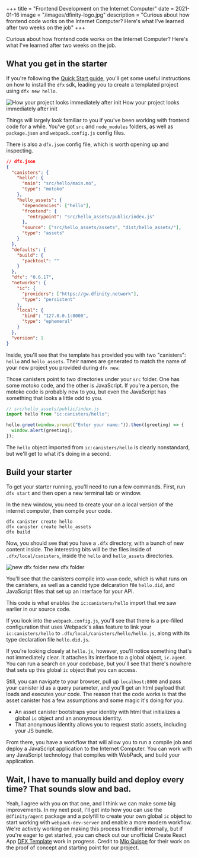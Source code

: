 +++
title = "Frontend Development on the Internet Computer"
date = 2021-01-16
image = "/images/dfinity-logo.jpg"
description = "Curious about how frontend code works on the Internet Computer? Here's what I've learned after two weeks on the job"
+++

Curious about how frontend code works on the Internet Computer? Here's what I've learned after two weeks on the job.

## What you get in the starter

If you're following the [Quick Start guide](https://sdk.dfinity.org/docs/quickstart/quickstart-intro.html), you'll get some useful instructions on how to install the `dfx` sdk, leading you to create a templated project using `dfx new hello`.

![How your project looks immediately after init](/dfx_hello_fresh.png)
How your project looks immediately after init

Things will largely look familiar to you if you've been working with frontend code for a while. You've got `src` and `node_modules` folders, as well as `package.json` and `webpack.config.js` config files.

There is also a `dfx.json` config file, which is worth opening up and inspecting.

```json
// dfx.json
{
  "canisters": {
    "hello": {
      "main": "src/hello/main.mo",
      "type": "motoko"
    },
    "hello_assets": {
      "dependencies": ["hello"],
      "frontend": {
        "entrypoint": "src/hello_assets/public/index.js"
      },
      "source": ["src/hello_assets/assets", "dist/hello_assets/"],
      "type": "assets"
    }
  },
  "defaults": {
    "build": {
      "packtool": ""
    }
  },
  "dfx": "0.6.17",
  "networks": {
    "ic": {
      "providers": ["https://gw.dfinity.network"],
      "type": "persistent"
    },
    "local": {
      "bind": "127.0.0.1:8000",
      "type": "ephemeral"
    }
  },
  "version": 1
}
```

Inside, you'll see that the template has provided you with two "canisters": `hello` and `hello_assets`. Their names are generated to match the name of your new project you provided during `dfx new`.

Those canisters point to two directories under your `src` folder. One has some motoko code, and the other is JavaScript. If you're a person, the motoko code is probably new to you, but even the JavaScript has something that looks a little odd to you.

```js
// src/hello_assets/public/index.js
import hello from "ic:canisters/hello";

hello.greet(window.prompt("Enter your name:")).then((greeting) => {
  window.alert(greeting);
});
```

The `hello` object imported from `ic:canisters/hello` is clearly nonstandard, but we'll get to what it's doing in a second.

## Build your starter

To get your starter running, you'll need to run a few commands. First, run `dfx start` and then open a new terminal tab or window.

In the new window, you need to create your on a local version of the internet computer, then compile your code.

```shell
dfx canister create hello
dfx canister create hello_assets
dfx build
```

Now, you should see that you have a `.dfx` directory, with a bunch of new content inside. The interesting bits will be the files inside of `.dfx/local/canisters`, inside the `hello` and `hello_assets` directories.

![new dfx folder](/hello_compiled.png)
new dfx folder

You'll see that the canisters compile into `wasm` code, which is what runs on the canisters, as well as a candid type delcaration file `hello.did`, and JavaScript files that set up an interface for your API.

This code is what enables the `ic:canisters/hello` import that we saw earlier in our source code.

If you look into the `webpack.config.js`, you'll see that there is a pre-filled configuration that uses Webpack's alias feature to link your `ic:canisters/hello` to `.dfx/local/canisters/hello/hello.js`, along with its type declaration file `hello.did.js`.

If you're looking closely at `hello.js`, however, you'll notice something that's not immediately clear. It attaches its interface to a global object, `ic.agent`. You can run a search on your codebase, but you'll see that there's nowhere that sets up this global `ic` object that you can access.

Still, you can navigate to your browser, pull up `localhost:8000` and pass your canister id as a query parameter, and you'll get an html payload that loads and executes your code. The reason that the code works is that the asset canister has a few assumptions and some magic it's doing for you.

- An asset canister bootstraps your identity with html that initializes a global `ic` object and an anonymous identity.
- That anonymous identity allows you to request static assets, including your JS bundle.

From there, you have a workflow that will allow you to run a compile job and deploy a JavaScript application to the Internet Computer. You can work with any JavaScript technology that compiles with WebPack, and build your application.

## Wait, I have to manually build and deploy every time? That sounds slow and bad.

Yeah, I agree with you on that one, and I think we can make some big improvements. In my next post, I'll get into how you can use the `@dfinity/agent` package and a polyfill to create your own global `ic` object to start working with `webpack-dev-server` and enable a more modern workflow. We're actively working on making this process friendlier internally, but if you're eager to get started, you can check out our unofficial Create React App [DFX Template](https://github.com/taylorham/cra-template-dfx) work in progress. Credit to [Mio Quispe](https://github.com/MioQuispe) for their work on the proof of concept and starting point for our project.
